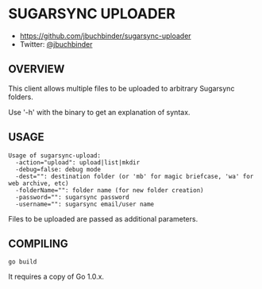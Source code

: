 SUGARSYNC UPLOADER
==================

* https://github.com/jbuchbinder/sugarsync-uploader
* Twitter: [@jbuchbinder](https://twitter.com/jbuchbinder)

OVERVIEW
--------

This client allows multiple files to be uploaded to arbitrary
Sugarsync folders.

Use '-h' with the binary to get an explanation of syntax.

USAGE
-----

```
Usage of sugarsync-upload:
  -action="upload": upload|list|mkdir
  -debug=false: debug mode
  -dest="": destination folder (or 'mb' for magic briefcase, 'wa' for web archive, etc)
  -folderName="": folder name (for new folder creation)
  -password="": sugarsync password
  -username="": sugarsync email/user name
```

Files to be uploaded are passed as additional parameters.


COMPILING
---------

`go build`

It requires a copy of Go 1.0.x.

